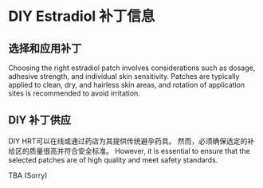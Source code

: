 # DIY Estradiol 补丁信息

## 选择和应用补丁

Choosing the right estradiol patch involves considerations such as dosage, adhesive strength, and individual skin sensitivity. Patches are typically applied to clean, dry, and hairless skin areas, and rotation of application sites is recommended to avoid irritation.

## DIY 补丁供应

DIY HRT可以在线或通过药店为其提供传统避孕药具。 然而，必须确保选定的补给区的质量很高并符合安全标准。 However, it is essential to ensure that the selected patches are of high quality and meet safety standards.

TBA (Sorry)
